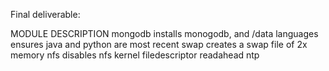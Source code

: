 Final deliverable:

MODULE				DESCRIPTION
mongodb				installs monogodb, and /data
languages			ensures java and python are most recent
swap				creates a swap file of 2x memory
nfs					disables nfs
kernel
	filedescriptor
	readahead
	ntp